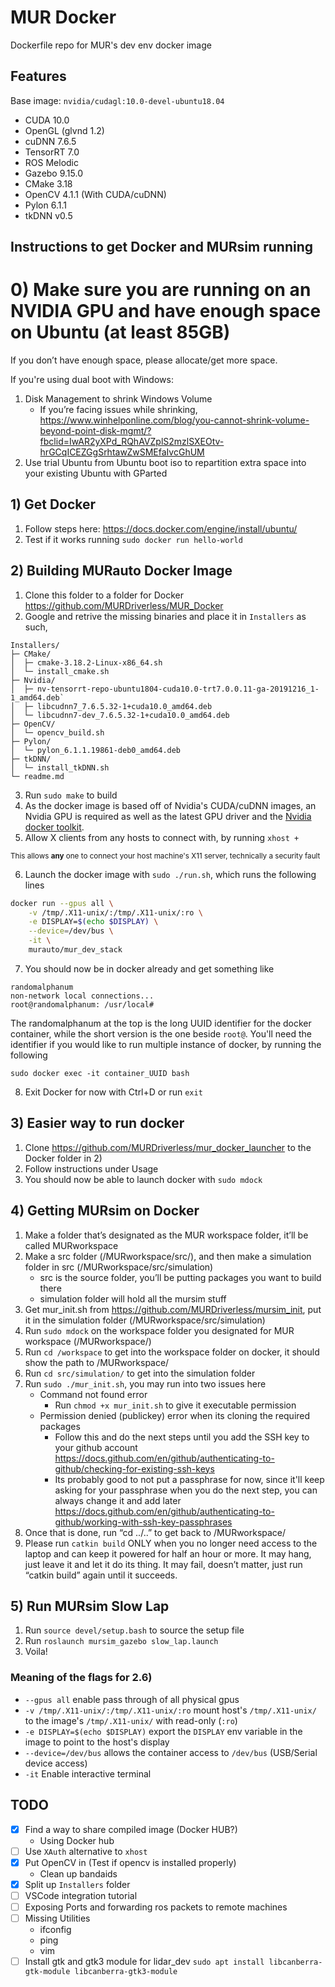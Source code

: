 # MUR Docker
Dockerfile repo for MUR's dev env docker image

## Features
Base image: `nvidia/cudagl:10.0-devel-ubuntu18.04`
 - CUDA 10.0
 - OpenGL (glvnd 1.2)
 - cuDNN 7.6.5
 - TensorRT 7.0
 - ROS Melodic
 - Gazebo 9.15.0
 - CMake 3.18
 - OpenCV 4.1.1 (With CUDA/cuDNN)
 - Pylon 6.1.1
 - tkDNN v0.5

## Instructions to get Docker and MURsim running
# 0) Make sure you are running on an NVIDIA GPU and have enough space on Ubuntu (at least 85GB)
If you don’t have enough space, please allocate/get more space.

If you're using dual boot with Windows:
1. Disk Management to shrink Windows Volume
   - If you’re facing issues while shrinking, https://www.winhelponline.com/blog/you-cannot-shrink-volume-beyond-point-disk-mgmt/?fbclid=IwAR2yXPd_RQhAVZplS2mzlSXEOtv-hrGCqICEZGgSrhtawZwSMEfaIvcGhUM
2. Use trial Ubuntu from Ubuntu boot iso to repartition extra space into your existing Ubuntu with GParted

## 1) Get Docker
1. Follow steps here: https://docs.docker.com/engine/install/ubuntu/
2. Test if it works running `sudo docker run hello-world`

## 2) Building MURauto Docker Image
1. Clone this folder to a folder for Docker https://github.com/MURDriverless/MUR_Docker
2. Google and retrive the missing binaries and place it in `Installers` as such,
```
Installers/
├─ CMake/
│  ├─ cmake-3.18.2-Linux-x86_64.sh
│  └─ install_cmake.sh
├─ Nvidia/
│  ├─ nv-tensorrt-repo-ubuntu1804-cuda10.0-trt7.0.0.11-ga-20191216_1-1_amd64.deb`
│  ├─ libcudnn7_7.6.5.32-1+cuda10.0_amd64.deb
│  └─ libcudnn7-dev_7.6.5.32-1+cuda10.0_amd64.deb
├─ OpenCV/
│  └─ opencv_build.sh
├─ Pylon/
│  └─ pylon_6.1.1.19861-deb0_amd64.deb
├─ tkDNN/
│  └─ install_tkDNN.sh
└─ readme.md
```
3. Run `sudo make` to build
4. As the docker image is based off of Nvidia's CUDA/cuDNN images, an Nvidia GPU is required as well as the latest GPU driver and the [Nvidia docker toolkit](https://docs.nvidia.com/datacenter/cloud-native/container-toolkit/install-guide.html#docker).
5. Allow X clients from any hosts to connect with, by running `xhost +`

<sup>This allows **any** one to connect your host machine's X11 server, technically a security fault</sup>

6. Launch the docker image with `sudo ./run.sh`, which runs the following lines
```bash
docker run --gpus all \
    -v /tmp/.X11-unix/:/tmp/.X11-unix/:ro \
    -e DISPLAY=$(echo $DISPLAY) \
    --device=/dev/bus \
    -it \
    murauto/mur_dev_stack
```
7. You should now be in docker already and get something like
```
randomalphanum
non-network local connections...
root@randomalphanum: /usr/local#
```

The randomalphanum at the top is the long UUID identifier for the docker container, while the short version is the one beside `root@`. You'll need the identifier if you would like to run multiple instance of docker, by running the following 
```
sudo docker exec -it container_UUID bash
```
8. Exit Docker for now with Ctrl+D or run `exit`

## 3) Easier way to run docker
1. Clone https://github.com/MURDriverless/mur_docker_launcher to the Docker folder in 2)
2. Follow instructions under Usage
3. You should now be able to launch docker with `sudo mdock`

## 4) Getting MURsim on Docker
1. Make a folder that’s designated as the MUR workspace folder, it’ll be called MURworkspace
2. Make a src folder (/MURworkspace/src/), and then make a simulation folder in src (/MURworkspace/src/simulation)
   - src is the source folder, you’ll be putting packages you want to build there
   - simulation folder will hold all the mursim stuff
3. Get mur_init.sh from https://github.com/MURDriverless/mursim_init, put it in the simulation folder (/MURworkspace/src/simulation)
4. Run `sudo mdock` on the workspace folder you designated for MUR workspace (/MURworkspace/)
5. Run `cd /workspace` to get into the workspace folder on docker, it should show the path to /MURworkspace/
6. Run `cd src/simulation/` to get into the simulation folder
7. Run `sudo ./mur_init.sh`, you may run into two issues here
   - Command not found error
     - Run `chmod +x mur_init.sh` to give it executable permission
   - Permission denied (publickey) error when its cloning the required packages
     - Follow this and do the next steps until you add the SSH key to your github account https://docs.github.com/en/github/authenticating-to-github/checking-for-existing-ssh-keys
     - Its probably good to not put a passphrase for now, since it'll keep asking for your passphrase when you do the next step, you can always change it and add later https://docs.github.com/en/github/authenticating-to-github/working-with-ssh-key-passphrases
8. Once that is done, run “cd ../..” to get back to /MURworkspace/
9. Please run `catkin build` ONLY when you no longer need access to the laptop and can keep it powered for half an hour or more. It may hang, just leave it and let it do its thing. It may fail, doesn’t matter, just run “catkin build” again until it succeeds.

## 5) Run MURsim Slow Lap
1. Run `source devel/setup.bash` to source the setup file
2. Run `roslaunch mursim_gazebo slow_lap.launch`
3. Voila! 

### Meaning of the flags for 2.6)
 - `--gpus all` enable pass through of all physical gpus
 - `-v /tmp/.X11-unix/:/tmp/.X11-unix/:ro` mount host's `/tmp/.X11-unix/` to the image's `/tmp/.X11-unix/` with read-only (`:ro`)
 - `-e DISPLAY=$(echo $DISPLAY)` export the `DISPLAY` env variable in the image to point to the host's display
 - `--device=/dev/bus` allows the container access to `/dev/bus` (USB/Serial device access)
 - `-it` Enable interactive terminal

## TODO
 - [x] Find a way to share compiled image (Docker HUB?)
    - Using Docker hub
 - [ ] Use `XAuth` alternative to `xhost`
 - [x] Put OpenCV in (Test if opencv is installed properly)
    - Clean up bandaids
 - [x] Split up `Installers` folder
 - [ ] VSCode integration tutorial
 - [ ] Exposing Ports and forwarding ros packets to remote machines
 - [ ] Missing Utilities
    - ifconfig
    - ping
    - vim
 - [ ] Install gtk and gtk3 module for lidar_dev `sudo apt install libcanberra-gtk-module libcanberra-gtk3-module`
